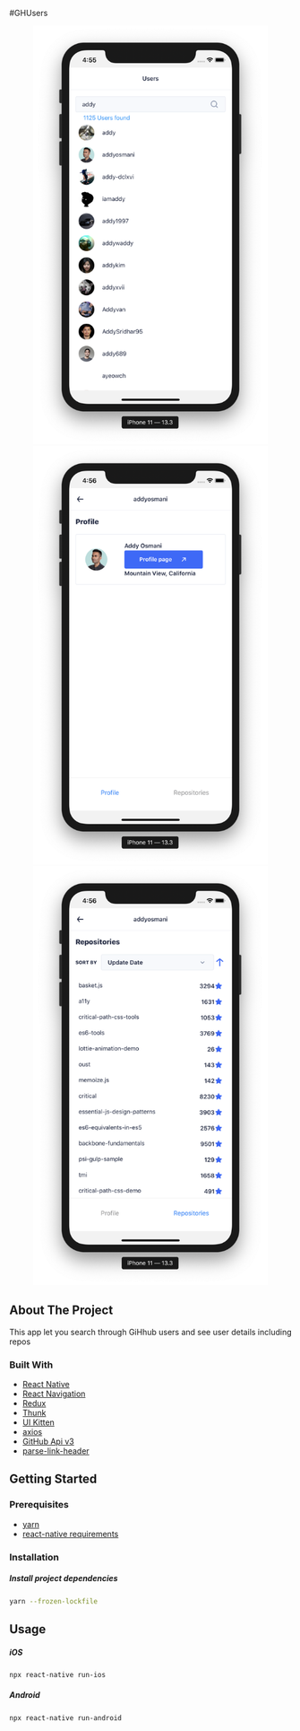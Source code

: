 #GHUsers

<p align="center" margin-bottom="0">
    <img alt="GHUsers" width="420" height="auto" src="./.github/users.png">
    <img alt="GHUsers" width="420" height="auto" src="./.github/user-profile.png">
        <img alt="GHUsers" width="420" height="auto" src="./.github/repos.png">
</p>

## About The Project

This app let you search through GiHhub users and see user details including repos

### Built With

* [React Native](https://reactnative.dev/)
* [React Navigation](https://reactnavigation.org/)
* [Redux](https://redux.js.org/) 
* [Thunk](https://github.com/reduxjs/redux-thunk)
* [UI Kitten](https://akveo.github.io/react-native-ui-kitten/)
* [axios](https://github.com/axios/axios)
* [GitHub Api v3](https://developer.github.com/v3/)
* [parse-link-header](https://github.com/thlorenz/parse-link-header)


## Getting Started


### Prerequisites

* [yarn](https://yarnpkg.com/lang/en/docs/install/)
* [react-native requirements](https://reactnative.dev/docs/getting-started)

### Installation

##### Install project dependencies
```sh
yarn --frozen-lockfile
```


## Usage

##### iOS
```sh
npx react-native run-ios
```
##### Android
```sh
npx react-native run-android
```